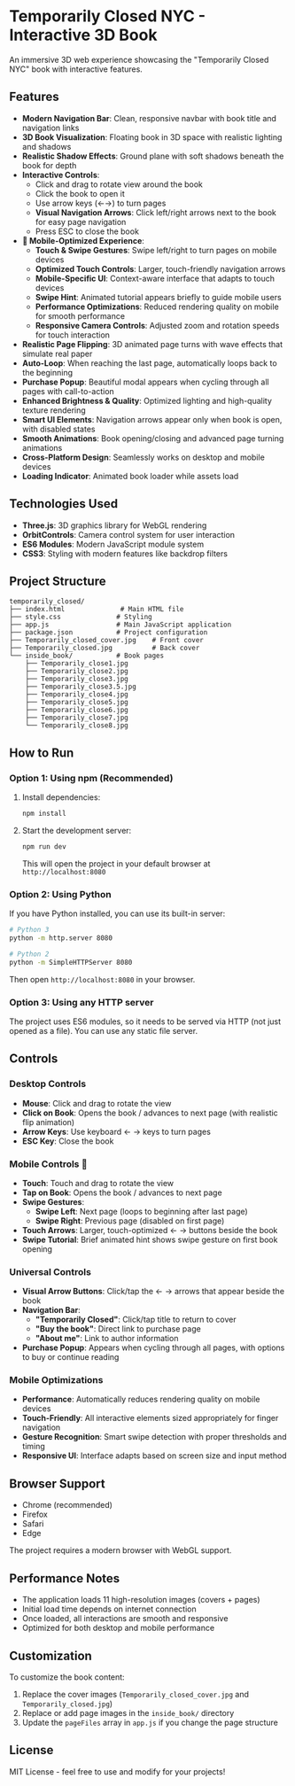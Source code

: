 # Temporarily Closed NYC - Interactive 3D Book

An immersive 3D web experience showcasing the "Temporarily Closed NYC" book with interactive features.

## Features

- **Modern Navigation Bar**: Clean, responsive navbar with book title and navigation links
- **3D Book Visualization**: Floating book in 3D space with realistic lighting and shadows
- **Realistic Shadow Effects**: Ground plane with soft shadows beneath the book for depth
- **Interactive Controls**: 
  - Click and drag to rotate view around the book
  - Click the book to open it
  - Use arrow keys (←→) to turn pages
  - **Visual Navigation Arrows**: Click left/right arrows next to the book for easy page navigation
  - Press ESC to close the book
- **📱 Mobile-Optimized Experience**:
  - **Touch & Swipe Gestures**: Swipe left/right to turn pages on mobile devices
  - **Optimized Touch Controls**: Larger, touch-friendly navigation arrows
  - **Mobile-Specific UI**: Context-aware interface that adapts to touch devices
  - **Swipe Hint**: Animated tutorial appears briefly to guide mobile users
  - **Performance Optimizations**: Reduced rendering quality on mobile for smooth performance
  - **Responsive Camera Controls**: Adjusted zoom and rotation speeds for touch interaction
- **Realistic Page Flipping**: 3D animated page turns with wave effects that simulate real paper
- **Auto-Loop**: When reaching the last page, automatically loops back to the beginning
- **Purchase Popup**: Beautiful modal appears when cycling through all pages with call-to-action
- **Enhanced Brightness & Quality**: Optimized lighting and high-quality texture rendering
- **Smart UI Elements**: Navigation arrows appear only when book is open, with disabled states
- **Smooth Animations**: Book opening/closing and advanced page turning animations
- **Cross-Platform Design**: Seamlessly works on desktop and mobile devices
- **Loading Indicator**: Animated book loader while assets load

## Technologies Used

- **Three.js**: 3D graphics library for WebGL rendering
- **OrbitControls**: Camera control system for user interaction
- **ES6 Modules**: Modern JavaScript module system
- **CSS3**: Styling with modern features like backdrop filters

## Project Structure

```
temporarily_closed/
├── index.html              # Main HTML file
├── style.css              # Styling
├── app.js                 # Main JavaScript application
├── package.json           # Project configuration
├── Temporarily_closed_cover.jpg    # Front cover
├── Temporarily_closed.jpg          # Back cover
└── inside_book/           # Book pages
    ├── Temporarily_close1.jpg
    ├── Temporarily_close2.jpg
    ├── Temporarily_close3.jpg
    ├── Temporarily_close3.5.jpg
    ├── Temporarily_close4.jpg
    ├── Temporarily_close5.jpg
    ├── Temporarily_close6.jpg
    ├── Temporarily_close7.jpg
    └── Temporarily_close8.jpg
```

## How to Run

### Option 1: Using npm (Recommended)

1. Install dependencies:
   ```bash
   npm install
   ```

2. Start the development server:
   ```bash
   npm run dev
   ```
   This will open the project in your default browser at `http://localhost:8080`

### Option 2: Using Python

If you have Python installed, you can use its built-in server:

```bash
# Python 3
python -m http.server 8080

# Python 2
python -m SimpleHTTPServer 8080
```

Then open `http://localhost:8080` in your browser.

### Option 3: Using any HTTP server

The project uses ES6 modules, so it needs to be served via HTTP (not just opened as a file). You can use any static file server.

## Controls

### Desktop Controls
- **Mouse**: Click and drag to rotate the view
- **Click on Book**: Opens the book / advances to next page (with realistic flip animation)
- **Arrow Keys**: Use keyboard ← → keys to turn pages
- **ESC Key**: Close the book

### Mobile Controls 📱
- **Touch**: Touch and drag to rotate the view
- **Tap on Book**: Opens the book / advances to next page
- **Swipe Gestures**: 
  - **Swipe Left**: Next page (loops to beginning after last page)
  - **Swipe Right**: Previous page (disabled on first page)
- **Touch Arrows**: Larger, touch-optimized ← → buttons beside the book
- **Swipe Tutorial**: Brief animated hint shows swipe gesture on first book opening

### Universal Controls
- **Visual Arrow Buttons**: Click/tap the ← → arrows that appear beside the book
- **Navigation Bar**: 
  - **"Temporarily Closed"**: Click/tap title to return to cover
  - **"Buy the book"**: Direct link to purchase page
  - **"About me"**: Link to author information
- **Purchase Popup**: Appears when cycling through all pages, with options to buy or continue reading

### Mobile Optimizations
- **Performance**: Automatically reduces rendering quality on mobile devices
- **Touch-Friendly**: All interactive elements sized appropriately for finger navigation
- **Gesture Recognition**: Smart swipe detection with proper thresholds and timing
- **Responsive UI**: Interface adapts based on screen size and input method

## Browser Support

- Chrome (recommended)
- Firefox
- Safari
- Edge

The project requires a modern browser with WebGL support.

## Performance Notes

- The application loads 11 high-resolution images (covers + pages)
- Initial load time depends on internet connection
- Once loaded, all interactions are smooth and responsive
- Optimized for both desktop and mobile performance

## Customization

To customize the book content:

1. Replace the cover images (`Temporarily_closed_cover.jpg` and `Temporarily_closed.jpg`)
2. Replace or add page images in the `inside_book/` directory
3. Update the `pageFiles` array in `app.js` if you change the page structure

## License

MIT License - feel free to use and modify for your projects!
